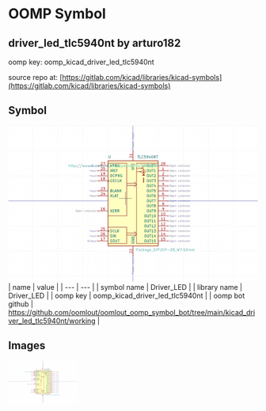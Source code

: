 # OOMP Symbol  
## driver_led_tlc5940nt  by arturo182  
  
oomp key: oomp_kicad_driver_led_tlc5940nt  
  
source repo at: [https://gitlab.com/kicad/libraries/kicad-symbols](https://gitlab.com/kicad/libraries/kicad-symbols)  
## Symbol  
  
[![working.png](working_600.png)](working.png)  
| name | value | 
| --- | --- | 
| symbol name | Driver_LED | 
| library name | Driver_LED | 
| oomp key | oomp_kicad_driver_led_tlc5940nt | 
| oomp bot github | https://github.com/oomlout/oomlout_oomp_symbol_bot/tree/main/kicad_driver_led_tlc5940nt/working | 
## Images  
  
[![working.png](working_140.png)](working.png)  
